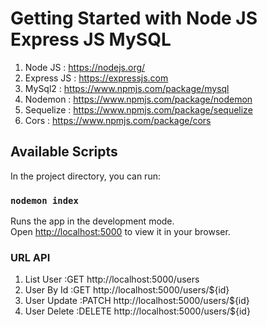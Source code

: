 # Getting Started with Node JS Express JS MySQL

1. Node JS : https://nodejs.org/
2. Express JS : https://expressjs.com
3. MySql2 : https://www.npmjs.com/package/mysql
4. Nodemon : https://www.npmjs.com/package/nodemon
5. Sequelize : https://www.npmjs.com/package/sequelize
6. Cors : https://www.npmjs.com/package/cors

## Available Scripts

In the project directory, you can run:

### `nodemon index`

Runs the app in the development mode.\
Open [http://localhost:5000](http://localhost:5000) to view it in your browser.

### URL API 
1. List User :GET http://localhost:5000/users
2. User By Id :GET http://localhost:5000/users/${id}
3. User Update :PATCH http://localhost:5000/users/${id}
4. User Delete :DELETE http://localhost:5000/users/${id}
